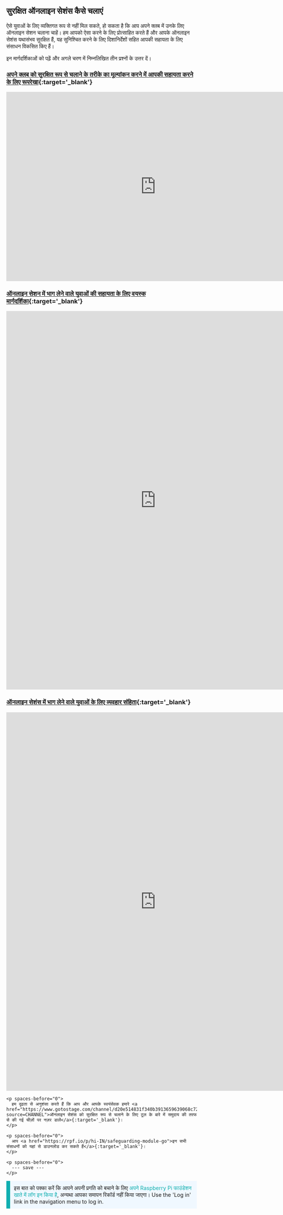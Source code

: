 ## सुरक्षित ऑनलाइन सेशंस कैसे चलाएं

ऐसे युवाओं के लिए व्यक्तिगत रूप से नहीं मिल सकते, हो सकता है कि आप अपने क्लब में उनके लिए ऑनलाइन सेशन चलाना चाहें। हम आपको ऐसा करने के लिए प्रोत्साहित करते हैं और आपके ऑनलाइन सेशंस यथासंभव सुरक्षित हैं, यह सुनिश्चित करने के लिए दिशानिर्देशों सहित आपकी सहायता के लिए संसाधन विकसित किए हैं।

इन मार्गदर्शिकाओं को पढ़ें और अगले चरण में निम्नलिखित तीन प्रश्नों के उत्तर दें।

### [अपने क्लब को सुरक्षित रूप से चलाने के तरीके का मूल्यांकन करने में आपकी सहायता करने के लिए रूपरेखा](images/Code_Club_and_CoderDojo_CV_Framework.pdf){:target='_blank'}

<embed src="https://static.raspberrypi.org/files/clubs/Code_Club_and_CoderDojo_CV_Framework.pdf" width="790" height="500" 
 type="application/pdf">
  </p>

<h3 spaces-before="0">
  <a href="images/Code_Club_and_CoderDojo_Parent_Guide_Supporting_Online_Coding_Session.pdf">ऑनलाइन सेशन में भाग लेने वाले युवाओं की सहायता के लिए वयस्क मार्गदर्शिका</a>{:target='_blank'}
</h3>

<p spaces-before="0">

<embed src="https://static.raspberrypi.org/files/clubs/Code_Club_and_CoderDojo_Parent_Guide_Supporting_Online_Coding_Session.pdf" width="790" height="1000" 
 type="application/pdf">
    </p>

<h3 spaces-before="0">
  <a href="images/CoderDojo_Code_Club_Online_Code_of_Behaviour_A4_DIGITAL.pdf">ऑनलाइन सेशंस में भाग लेने वाले युवाओं के लिए व्यवहार संहिता</a>{:target='_blank'}
</h3>

<p spaces-before="0">

<embed src="https://static.raspberrypi.org/files/clubs/CoderDojo_Code_Club_Online_Code_of_Behaviour_A4_DIGITAL.pdf" width="790" height="1000" 
 type="application/pdf">
    </p> 
    
    <p spaces-before="0">
      हम दृढ़ता से अनुशंसा करते हैं कि आप और आपके स्वयंसेवक हमारे <a href="https://www.gotostage.com/channel/d20e514831f340b3913659639068c724/recording/92bd90b755964f49b87bfd99f9624435/watch?source=CHANNEL">ऑनलाइन सेशंस को सुरक्षित रूप से चलाने के लिए टूल के बारे में समुदाय की तरफ से की गई चीज़ों पर नज़र डालें</a>{:target='_blank'}।
    </p>
    
    <p spaces-before="0">
      आप <a href="https://rpf.io/p/hi-IN/safeguarding-module-go">इन सभी संसाधनों को यहां से डाउनलोड कर सकते हैं</a>{:target='_blank'}।
    </p>
    
    <p spaces-before="0">
      --- save ---
    </p>

<p style="border-left: solid; border-width:10px; border-color: #0faeb0; background-color: aliceblue; padding: 10px;">
इस बात को पक्का करें कि आपने अपनी प्रगति को बचाने के लिए <span style="color: #0faeb0">अपने Raspberry Pi फाउंडेशन खाते में लॉग इन किया है</span>, अन्यथा आपका समापन रिकॉर्ड नहीं किया जाएगा। Use the 'Log in' link in the navigation menu to log in.
</p>

